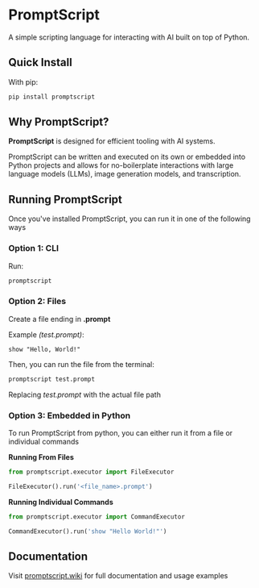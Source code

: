 # PromptScript

A simple scripting language for interacting with AI built on top of Python.

## Quick Install

With pip:
```bash
pip install promptscript
```

## Why PromptScript?

**PromptScript** is designed for efficient tooling with AI systems.

PromptScript can be written and executed on its own or embedded into Python projects and allows for no-boilerplate interactions with large language models (LLMs), image generation models, and transcription.

## Running PromptScript

Once you've installed PromptScript, you can run it in one of the following ways

### Option 1: CLI

Run:

```bash
promptscript
```

### Option 2: Files

Create a file ending in **.prompt**

Example _(test.prompt)_:
```
show "Hello, World!"
```

Then, you can run the file from the terminal:

```bash
promptscript test.prompt
```

Replacing _test.prompt_ with the actual file path

### Option 3: Embedded in Python

To run PromptScript from python, you can either run it from a file or individual commands

**Running From Files**

```python
from promptscript.executor import FileExecutor

FileExecutor().run('<file_name>.prompt')
```

**Running Individual Commands**

```python
from promptscript.executor import CommandExecutor

CommandExecutor().run('show "Hello World!"')
```

## Documentation

Visit [promptscript.wiki](https://promptscript.wiki) for full documentation and usage examples